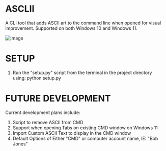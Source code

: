 # ASCLII
A CLI tool that adds ASCII art to the command line when opened for visual improvement.
Supported on both Windows 10 and Windows 11.

![image](https://github.com/kiebak3r/ASCLII/assets/113192732/5b44d32e-ffa2-48e4-8be5-4e614bea348d)

# SETUP
1. Run the "setup.py" script from the terminal in the project directory using: python setup.py

# FUTURE DEVELOPMENT
Current development plans include:
1. Script to remove ASCII from CMD
2. Support when opening Tabs on existing CMD window on Windows 11
3. Import Custom ASCII Text to display in the CMD window
4. Default Options of Either "CMD" or computer account name, IE: "Bob Jones"
